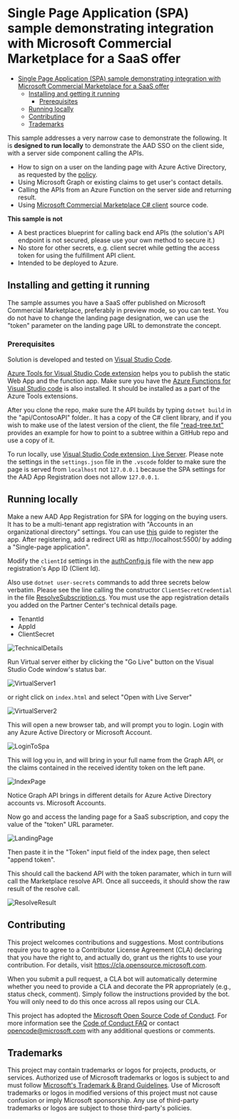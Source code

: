 # Single Page Application (SPA) sample demonstrating integration with Microsoft Commercial Marketplace for a SaaS offer

- [Single Page Application (SPA) sample demonstrating integration with Microsoft Commercial Marketplace for a SaaS offer](#single-page-application-spa-sample-demonstrating-integration-with-microsoft-commercial-marketplace-for-a-saas-offer)
  - [Installing and getting it running](#installing-and-getting-it-running)
    - [Prerequisites](#prerequisites)
  - [Running locally](#running-locally)
  - [Contributing](#contributing)
  - [Trademarks](#trademarks)
  
This sample addresses a very narrow case to demonstrate the following. It is **designed to run locally** to demonstrate the AAD SSO on the client side, with a server side component calling the APIs.
- How to sign on a user on the landing page with Azure Active Directory, as requested by the [policy](https://docs.microsoft.com/en-us/legal/marketplace/certification-policies#10003-authentication-options).  
- Using Microsoft Graph or existing claims to get user's contact details.
- Calling the APIs from an Azure Function on the server side and returning result.
- Using [Microsoft Commercial Marketplace C# client](https://github.com/microsoft/commercial-marketplace-client-dotnet) source code.

**This sample is not**

- A best practices blueprint for calling back end APIs (the solution's API endpoint is not secured, please use your own method to secure it.)
- No store for other secrets, e.g. client secret while getting the access token for using the fulfillment API client.
- Intended to be deployed to Azure. 


## Installing and getting it running

The sample assumes you have a SaaS offer published on Microsoft Commercial Marketplace, preferably in preview mode, so you can test. You do not have to change the landing page designation, we can use the "token" parameter on the landing page URL to demonstrate the concept.

### Prerequisites

Solution is developed and tested on [Visual Studio Code](https://code.visualstudio.com/). 

[Azure Tools for Visual Studio Code extension](https://marketplace.visualstudio.com/items?itemName=ms-vscode.vscode-node-azure-pack) helps you to publish the static Web App and the function app. Make sure you have the [Azure Functions for Visual Studio code](https://marketplace.visualstudio.com/items?itemName=ms-azuretools.vscode-azurefunctions) is also installed. It should be installed as a part of the Azure Tools extensions. 

After you clone the repo, make sure the API builds by typing ```dotnet build``` in the "api/ContosoAPI" folder.. It has a copy of the C# client library, and if you wish to make use of the latest version of the client, the file ["read-tree.txt"](./read-tree.txt) provides an example for how to point to a subtree within a GitHub repo and use a copy of it.

To run locally, use [Visual Studio Code extension, Live Server](https://marketplace.visualstudio.com/items?itemName=ritwickdey.LiveServer). Please note the settings in the ```settings.json``` file in the ```.vscode``` folder to make sure the page is served from ```localhost``` not ```127.0.0.1``` because the SPA settings for the AAD App Registration does not allow ```127.0.0.1```.

## Running locally

Make a new AAD App Registration for SPA for logging on the buying users. It has to be a multi-tenant app registration with "Accounts in an organizational directory" settings. You can use [this](https://docs.microsoft.com/en-us/azure/active-directory/develop/quickstart-register-app) guide to register the app. After registering, add a redirect URI as http://localhost:5500/ by adding a "Single-page application".

Modify the ```clientId``` settings in the [authConfig.js](./authConfig.js) file with the new app registration's App ID (Client Id).

Also use ```dotnet user-secrets``` commands to add three secrets below verbatim. Please see the line calling the constructor ```ClientSecretCredential``` in the file [ResolveSubscription.cs](./api/ContsoAPI/ResolveSubscription.cs). You must use the app registration details you added on the Partner Center's technical details page.

- TenantId
- AppId
- ClientSecret

![TechnicalDetails](./assets/technicalDetails.png)

Run Virtual server either by clicking the "Go Live" button on the Visual Studio Code window's status bar.

![VirtualServer1](./assets/launchVirtualServer1.png)

or right click on ```index.html``` and select "Open with Live Server"

![VirtualServer2](./assets/launchVirtualServer2.png)

This will open a new browser tab, and will prompt you to login. Login with any Azure Active Directory or Microsoft Account.

![LoginToSpa](./assets/LogintoSpa.png)

This will log you in, and will bring in your full name from the Graph API, or the claims contained in the received identity token on the left pane.

![IndexPage](./assets/IndexPage.png)

Notice Graph API brings in different details for Azure Active Directory accounts vs. Microsoft Accounts. 

Now go and access the landing page for a SaaS subscription, and copy the value of the "token" URL parameter.

![LandingPage](./assets/LandingPage.png)

Then paste it in the "Token" input field of the index page, then select "append token".

This should call the backend API with the token paramater, which in turn will call the Marketplace resolve API. Once all succeeds, it should show the raw result of the resolve call.

![ResolveResult](./assets/ResolveAPI.png)

## Contributing

This project welcomes contributions and suggestions.  Most contributions require you to agree to a
Contributor License Agreement (CLA) declaring that you have the right to, and actually do, grant us
the rights to use your contribution. For details, visit https://cla.opensource.microsoft.com.

When you submit a pull request, a CLA bot will automatically determine whether you need to provide
a CLA and decorate the PR appropriately (e.g., status check, comment). Simply follow the instructions
provided by the bot. You will only need to do this once across all repos using our CLA.

This project has adopted the [Microsoft Open Source Code of Conduct](https://opensource.microsoft.com/codeofconduct/).
For more information see the [Code of Conduct FAQ](https://opensource.microsoft.com/codeofconduct/faq/) or
contact [opencode@microsoft.com](mailto:opencode@microsoft.com) with any additional questions or comments.

## Trademarks

This project may contain trademarks or logos for projects, products, or services. Authorized use of Microsoft 
trademarks or logos is subject to and must follow 
[Microsoft's Trademark & Brand Guidelines](https://www.microsoft.com/en-us/legal/intellectualproperty/trademarks/usage/general).
Use of Microsoft trademarks or logos in modified versions of this project must not cause confusion or imply Microsoft sponsorship.
Any use of third-party trademarks or logos are subject to those third-party's policies.
